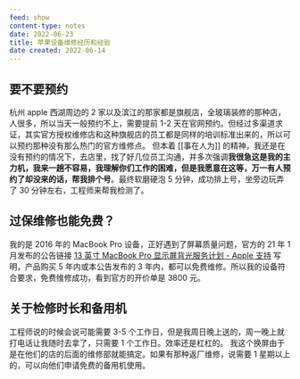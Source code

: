 ```yaml
---
feed: show
content-type: notes
date: 2022-06-23
title: 苹果设备维修经历和经验
date created: 2022-06-14
---
```


## 要不要预约

杭州 apple 西湖周边的 2 家以及滨江的那家都是旗舰店，全玻璃装修的那种店，人很多，所以当天一般预约不上，需要提前 1-2 天在官网预约。但经过多渠道求证，其实官方授权维修店和这种旗舰店的员工都是同样的培训标准出来的，所以可以预约那种没有那么热门的官方维修点。
但本着 [[事在人为]] 的精神，我还是在没有预约的情况下，去店里，找了好几位员工沟通，并多次强调**我很急这是我的主力机，我来一趟不容易，我理解你们工作的困难，但是我愿意在这等，万一有人预约了却没来的话，帮我排个号**。最终软磨硬泡 5 分钟，成功排上号，坐旁边玩弄了 30 分钟左右，工程师来帮我检测了。

## 过保维修也能免费？

我的是 2016 年的 MacBook Pro 设备，正好遇到了屏幕质量问题，官方的 21 年 1 月发布的公告链接 [13 英寸 MacBook Pro 显示屏背光服务计划 - Apple 支持](https://support.apple.com/zh-cn/13-inch-macbook-pro-display-backlight-service) 写明，产品购买 5 年内或本公告发布的 3 年内，都可以免费维修。所以我的设备符合要求，免费维修成功，看到官方的开价单是 3800 元。

## 关于检修时长和备用机

工程师说的时候会说可能需要 3-5 个工作日，但是我周日晚上送的，周一晚上就打电话让我随时去拿了，只需要 1 个工作日。效率还是杠杠的。
我这个换屏由于是在他们的店的后面的维修部就能搞定。如果有那种返厂维修，说需要 1 星期以上的，可以向他们申请免费的备用机使用。
